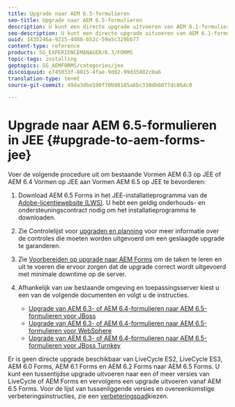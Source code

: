 ```yaml
---
title: Upgrade naar AEM 6.5-formulieren
seo-title: Upgrade naar AEM 6.5-formulieren
description: U kunt een directe upgrade uitvoeren van AEM 6.1-formulieren, AEM 6.2-formulieren en LiveCycle ES4 SP1 naar AEM 6.3-formulieren.
seo-description: U kunt een directe upgrade uitvoeren van AEM 6.1-formulieren, AEM 6.2-formulieren en LiveCycle ES4 SP1 naar AEM 6.3-formulieren.
uuid: 1435246a-9215-4d88-b52c-59a5c329bb77
content-type: reference
products: SG_EXPERIENCEMANAGER/6.3/FORMS
topic-tags: installing
geptopics: SG_AEMFORMS/categories/jee
discoiquuid: e745033f-8015-4fae-9d82-99d35802c0a6
translation-type: tm+mt
source-git-commit: 49da3dbe590f70b98185a6bc330db6077dc864c0

---
```



# Upgrade naar AEM 6.5-formulieren in JEE {#upgrade-to-aem-forms-jee}

Voer de volgende procedure uit om bestaande Vormen AEM 6.3 op JEE of AEM 6.4 Vormen op JEE aan Vormen AEM 6.5 op JEE te bevorderen:

1. Download AEM 6.5 Forms in het JEE-installatieprogramma van de [Adobe-licentiewebsite (LWS)](https://licensing.adobe.com/). U hebt een geldig onderhouds- en ondersteuningscontract nodig om het installatieprogramma te downloaden.
1. Zie Controlelijst voor [upgraden en planning](https://www.adobe.com/go/learn_aemfroms_upgrade_checklist_65) voor meer informatie over de controles die moeten worden uitgevoerd om een geslaagde upgrade te garanderen.
1. Zie [Voorbereiden op upgrade naar AEM Forms](https://www.adobe.com/go/learn_aemforms_prepareupgrade_65) om de taken te leren en uit te voeren die ervoor zorgen dat de upgrade correct wordt uitgevoerd met minimale downtime op de server.
1. Afhankelijk van uw bestaande omgeving en toepassingsserver kiest u een van de volgende documenten en volgt u de instructies.

   * [Upgrade van AEM 6.3- of AEM 6.4-formulieren naar AEM 6.5-formulieren voor JBoss](http://www.adobe.com/go/learn_aemforms_upgradeJBoss_65)
   * [Upgrade van AEM 6.3- of AEM 6.4-formulieren naar AEM 6.5-formulieren voor WebSphere](http://www.adobe.com/go/learn_aemforms_upgradeWebSphere_65)
   * [Upgrade van AEM 6.3- of AEM 6.4-formulieren naar AEM 6.5-formulieren voor JBoss Turnkey](http://www.adobe.com/go/learn_aemforms_upgradeTurnkey_65)

Er is geen directe upgrade beschikbaar van LiveCycle ES2, LiveCycle ES3, AEM 6.0 Forms, AEM 6.1 Forms en AEM 6.2 Forms naar AEM 6.5 Forms. U kunt een tussentijdse upgrade uitvoeren naar een of meer versies van LiveCycle of AEM Forms en vervolgens een upgrade uitvoeren vanaf AEM 6.5 Forms. Voor de lijst van tussenliggende versies en overeenkomstige verbeteringsinstructies, zie een [verbeteringspad](upgrade.md)kiezen.
